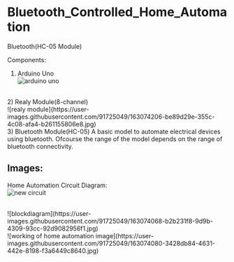 # Bluetooth_Controlled_Home_Automation
Bluetooth(HC-05 Module)

Components:
<br>
1) Arduino Uno<br>
![arduino uno](https://user-images.githubusercontent.com/91725049/163073296-73304f60-cdca-45a5-8092-c10be68120c2.jpg)
<br>
2) Realy Module(8-channel)<br>
![realy module](https://user-images.githubusercontent.com/91725049/163074206-be89d29e-355c-4c08-afa4-b261155806e8.jpg)


<br>
3) Bluetooth Module(HC-05)<br![Bluetooth module](https://user-images.githubusercontent.com/91725049/163074012-7b112643-c32c-434c-9164-df59c572a452.jpg)


<br>
A basic model to automate electrical devices using bluetooth.
Ofcourse the range of the model depends on the range of bluetooth connectivity.

## Images:
Home Automation Circuit Diagram:<br>
![new circuit](https://user-images.githubusercontent.com/91725049/163074072-03a35ccb-1194-49dc-a8e9-2529012b300c.jpeg)

<br>
![blockdiagram](https://user-images.githubusercontent.com/91725049/163074068-b2b231f8-9d9b-4309-93cc-92d9082956f1.jpg)
<br>
![working of home automation image](https://user-images.githubusercontent.com/91725049/163074080-3428db84-4631-442e-8198-f3a6449c8640.jpg)
